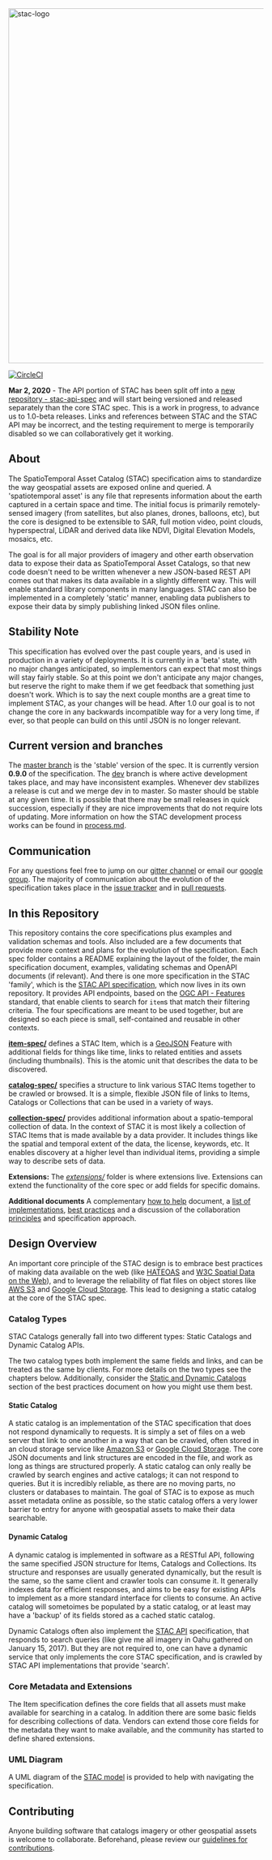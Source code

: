 <img src="https://github.com/radiantearth/stac-site/raw/master/images/logo/stac-030-long.png" alt="stac-logo" width="700"/>

[![CircleCI](https://circleci.com/gh/radiantearth/stac-spec.svg?style=svg)](https://circleci.com/gh/radiantearth/stac-spec)

**Mar 2, 2020** - The API portion of STAC has been split off into a [new repository - stac-api-spec](https://github.com/radiantearth/stac-api-spec) and will start being versioned and released separately than the core STAC spec. This is a work in progress, to advance us to 1.0-beta releases. Links and references between STAC and the STAC API may be incorrect, and the testing requirement to merge is temporarily disabled so we can collaboratively get it working.

## About

The SpatioTemporal Asset Catalog (STAC) specification aims to standardize the way geospatial assets are exposed online and queried. 
A 'spatiotemporal asset' is any file that represents information about the earth captured in a certain space and 
time. The initial focus is primarily remotely-sensed imagery (from satellites, but also planes, drones, balloons, etc), but 
the core is designed to be extensible to SAR, full motion video, point clouds, hyperspectral, LiDAR and derived data like
NDVI, Digital Elevation Models, mosaics, etc. 

The goal is for all major providers of imagery and other earth observation data to expose their data as SpatioTemporal Asset 
Catalogs, so that new code doesn't need to be written whenever a new JSON-based REST API comes out that makes its data 
available in a slightly different way. This will enable standard library components in many languages. STAC can also be
implemented in a completely 'static' manner, enabling data publishers to expose their data by simply publishing linked JSON
files online.

## Stability Note

This specification has evolved over the past couple years, and is used in production in a variety of deployments. It is currently
in a 'beta' state, with no major changes anticipated, so implementors can expect that most things will stay fairly stable. So 
at this point we don't anticipate any major changes, but reserve the right to make them if we get feedback that something just doesn't 
work. Which is to say the next couple months are a great time to implement STAC, as your changes will be head. After 1.0 our goal
is to not change the core in any backwards incompatible way for a very long time, if ever, so that people can build on this until 
JSON is no longer relevant. 

## Current version and branches

The [master branch](https://github.com/radiantearth/stac-spec/tree/master) is the 'stable' version of the spec. It is currently version 
**0.9.0** of the specification. The 
[dev](https://github.com/radiantearth/stac-spec/tree/dev) branch is where active development takes place, and may have inconsistent examples. 
Whenever dev stabilizes a release is cut and we merge dev in to master. So master should be stable at any given time.
It is possible that there may be small releases in quick succession, especially if they are nice improvements that do 
not require lots of updating. More information on how the STAC development process works can be found in 
[process.md](process.md).

## Communication

For any questions feel free to jump on our [gitter channel](https://gitter.im/SpatioTemporal-Asset-Catalog/Lobby) or email 
our [google group](https://groups.google.com/forum/#!forum/stac-spec). The majority of communication about the evolution of 
the specification takes place in the [issue tracker](https://github.com/radiantearth/stac-spec/issues) and in 
[pull requests](https://github.com/radiantearth/stac-spec/pulls).

## In this Repository

This repository contains the core specifications plus examples and validation schemas and tools. Also included are a
few documents that provide more context and plans for the evolution of the specification. Each spec folder contains a
README explaining the layout of the folder, the main specification document, examples, validating schemas and OpenAPI
documents (if relevant). And there is one more specification in the STAC 'family', which is
the [STAC API specification](https://github.com/radiantearth/stac-api-spec/), which now lives in its own repository. It
provides API endpoints, based on the [OGC API - Features](http://docs.opengeospatial.org/is/17-069r3/17-069r3.html) standard,
that enable clients to search for `item`s that match their filtering criteria. The four specifications are meant to be used 
together, but are designed so each piece is small, self-contained and reusable in other contexts.

**[item-spec/](item-spec/)** defines a STAC Item, which is a [GeoJSON](http://geojson.org) Feature
with additional fields for things like time, links to related entities and assets (including thumbnails). This is the 
atomic unit that describes the data to be discovered.

**[catalog-spec/](catalog-spec/)** specifies a structure to link various STAC Items together to be crawled or browsed. It is a
simple, flexible JSON file of links to Items, Catalogs or Collections that can be used in a variety of ways.

**[collection-spec/](collection-spec/)** provides additional information about a spatio-temporal collection of data.
In the context of STAC it is most likely a collection of STAC Items that is made available by a data provider.
It includes things like the spatial and temporal extent of the data, the license, keywords, etc.
It enables discovery at a higher level than individual items, providing a simple way to describe sets of data.

**Extensions:** The *[extensions/](extensions/)* folder is where extensions live. Extensions can extend the 
functionality of the core spec or add fields for specific domains.

**Additional documents** A complementary [how to help](how-to-help.md)
document, a [list of implementations](implementations.md), [best practices](best-practices.md)
and a discussion of the collaboration [principles](principles.md) and specification approach.

## Design Overview

An important core principle of the STAC design is to embrace best practices of making data available on the web (like 
[HATEOAS](https://en.wikipedia.org/wiki/HATEOAS) and [W3C Spatial Data on the Web](https://www.w3.org/TR/sdw-bp/)), and 
to leverage the reliability of flat files on object stores like [AWS S3](https://aws.amazon.com/s3/) and [Google Cloud Storage](https://cloud.google.com/storage/).
This lead to designing a static catalog at the core of the STAC spec.

### Catalog Types

STAC Catalogs generally fall into two different types: Static Catalogs and Dynamic Catalog APIs.

The two catalog types both implement the same fields and links, and can be treated as the same by clients.
For more details on the two types see the chapters below. Additionally, consider the [Static and Dynamic Catalogs](best-practices.md#static-and-dynamic-catalogs)
section of the best practices document on how you might use them best.

#### Static Catalog

A static catalog is an implementation of the STAC specification that does not respond dynamically to requests. It is simply
a set of files on a web server that link to one another in a way that can be crawled, often stored in an cloud storage
service like [Amazon S3](https://aws.amazon.com/s3/) or [Google Cloud Storage](https://cloud.google.com/storage/).
The core JSON documents and link structures are encoded in the file, and work as long as things are structured properly.
A static catalog can only really be crawled by search engines and active catalogs; it can not respond to queries.
But it is incredibly reliable, as there are no moving parts, no clusters or databases to maintain.
The goal of STAC is to expose as much asset metadata online as possible, so the static catalog offers a very lower
barrier to entry for anyone with geospatial assets to make their data searchable.

#### Dynamic Catalog 

A dynamic catalog is implemented in software as a RESTful API, following the same specified JSON structure for Items, Catalogs
and Collections. Its structure and responses are usually generated dynamically, but the result is the same, 
so the same client and crawler tools can consume it. It generally indexes data for efficient responses, and aims to be easy
for existing APIs to implement as a more standard interface for clients to consume.  An active 
catalog will sometoimes be populated by a static catalog, or at least may have a 'backup' of its fields stored as a cached static 
catalog.

Dynamic Catalogs often also implement the [STAC API](https://github.com/radiantearth/stac-api-spec/) specification, that 
responds to search queries (like give me all imagery in Oahu gathered on January 15, 2017). But they are not required to, one
can have a dynamic service that only implements the core STAC specification, and is crawled by STAC API implementations that
provide 'search'. 

### Core Metadata and Extensions

The Item specification defines the core fields that all assets must make available for searching in a catalog.
In addition there are some basic fields for describing collections of data.
Vendors can extend those core fields for the metadata they want to make available, and the community has started to define shared extensions.

### UML Diagram

A UML diagram of the [STAC model](STAC-UML.pdf) is provided to help with navigating the specification. 

## Contributing

Anyone building software that catalogs imagery or other geospatial assets is welcome to collaborate.
Beforehand, please review our [guidelines for contributions](CONTRIBUTING.md).
